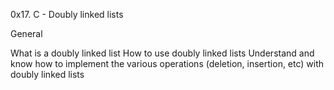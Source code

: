 0x17. C - Doubly linked lists

General

What is a doubly linked list
How to use doubly linked lists
Understand and know how to implement the various operations (deletion, insertion, etc) with doubly linked lists

